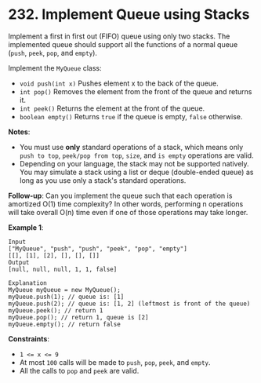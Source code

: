 # 232. Implement Queue using Stacks

Implement a first in first out (FIFO) queue using only two stacks. The implemented queue should support all the functions of a normal queue (`push`, `peek`, `pop`, and `empty`).

Implement the `MyQueue` class:

- `void push(int x)` Pushes element x to the back of the queue.
- `int pop()` Removes the element from the front of the queue and returns it.
- `int peek()` Returns the element at the front of the queue.
- `boolean empty()` Returns `true` if the queue is empty, `false` otherwise.

**Notes**:

- You must use **only** standard operations of a stack, which means only `push to top`, `peek/pop from top`, `size`, and `is empty` operations are valid.
- Depending on your language, the stack may not be supported natively. You may simulate a stack using a list or deque (double-ended queue) as long as you use only a stack's standard operations.

**Follow-up**: Can you implement the queue such that each operation is amortized O(1) time complexity? In other words, performing n operations will take overall O(n) time even if one of those operations may take longer.

 

**Example 1**:

```
Input
["MyQueue", "push", "push", "peek", "pop", "empty"]
[[], [1], [2], [], [], []]
Output
[null, null, null, 1, 1, false]

Explanation
MyQueue myQueue = new MyQueue();
myQueue.push(1); // queue is: [1]
myQueue.push(2); // queue is: [1, 2] (leftmost is front of the queue)
myQueue.peek(); // return 1
myQueue.pop(); // return 1, queue is [2]
myQueue.empty(); // return false
```

**Constraints**:

- `1 <= x <= 9`
- At most `100` calls will be made to `push`, `pop`, `peek`, and `empty`.
- All the calls to `pop` and `peek` are valid.

